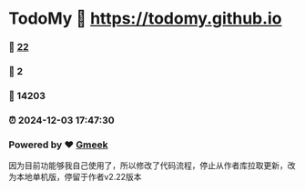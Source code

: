 # TodoMy :link: https://todomy.github.io 
### :page_facing_up: [22](https://todomy.github.io/tag.html) 
### :speech_balloon: 2 
### :hibiscus: 14203 
### :alarm_clock: 2024-12-03 17:47:30 
### Powered by :heart: [Gmeek](https://github.com/Meekdai/Gmeek)

因为目前功能够我自己使用了，所以修改了代码流程，停止从作者库拉取更新，改为本地单机版，停留于作者v2.22版本
